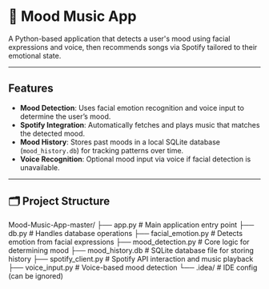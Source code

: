 # 🎵 Mood Music App

A Python-based application that detects a user's mood using facial expressions and voice, then recommends songs via Spotify tailored to their emotional state.

---

##  Features

- **Mood Detection**: Uses facial emotion recognition and voice input to determine the user’s mood.
- **Spotify Integration**: Automatically fetches and plays music that matches the detected mood.
- **Mood History**: Stores past moods in a local SQLite database (`mood_history.db`) for tracking patterns over time.
- **Voice Recognition**: Optional mood input via voice if facial detection is unavailable.

---

## 🗂️ Project Structure
Mood-Music-App-master/
├── app.py # Main application entry point
├── db.py # Handles database operations
├── facial_emotion.py # Detects emotion from facial expressions
├── mood_detection.py # Core logic for determining mood
├── mood_history.db # SQLite database file for storing history
├── spotify_client.py # Spotify API interaction and music playback
├── voice_input.py # Voice-based mood detection
└── .idea/ # IDE config (can be ignored)


